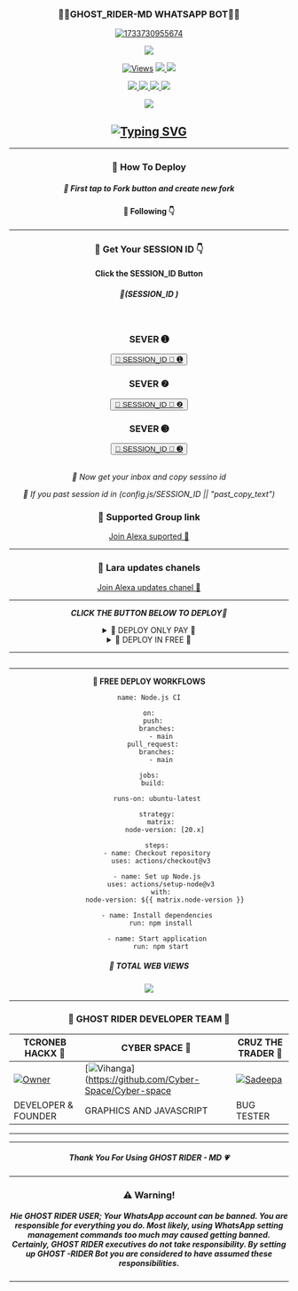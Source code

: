 <div align="center">
	<h3>👧🏻GHOST_RIDER-MD WHATSAPP BOT👧🏻</h3>
<a href="https://ibb.co/wBBKGBj"><img src="https://i.ibb.co/9ccqKcS/1733730955674.jpg" alt="1733730955674" border="0"></a>
</div>
<p align="center">
  <a href="httsp://github.com/Dark-Town/GHOST-RIDER">
    <img src="https://img.shields.io/docker/pulls/blackamda/queenamdi?style=flat-square&label=Docker+Pulls">
  </a>
</p>

<p align="center">

  <a href="https://github.com/Dark-Town/GHOST-RIDER">
    <img src="https://hits.seeyoufarm.com/api/count/incr/badge.svg?url=https%3A%2F%2Fgithub.com%2Fsadiyamin%2FLara-MD&count_bg=%2379C83D&title_bg=%23555555&icon=gitpod.svg&icon_color=%23E7E7E7&title=Views&edge_flat=false" alt="Views"/></a>
  
  </a>
  <a href="https://github.com/Dark-Town/GHOST-RIDER/fork">
    <img src="https://img.shields.io/github/forks/Dark-Town/GHOST-RIDER?label=Fork&style=social">
    
  </a>
  <a href="https://github.com/Dark-Town/GHOST-RIDER/stargazers">
    <img src="https://img.shields.io/github/stars/sadiyamin/Lara-MD?style=social">
  </a>
</p>

<p align="center">
  <a href="httsp://github.com/Dark-Town/GHOST-RIDER">
    <img src="https://img.shields.io/github/repo-size/Dark-Town/GHOST-RIDER?color=purple&label=Repo%20Size&style=plastic">

  </a>
  <a href="httsp://github.com/Dark-Town/GHOST-RIDERD">
    <img src="https://img.shields.io/github/license/sadiyamin/Lara-MD?color=purple&label=License&style=plastic">

  </a>
  <a href="httsp://github.com/Dark-Town/GHOST-RIDER">
    <img src="https://img.shields.io/github/languages/top/sadiyamin/Lara-MD?color=purple&label=Javascript&style=plastic">

  </a>
  <a href="httsp://github.com/Dark-Town/GHOST-RIDE">
    <img src="https://img.shields.io/static/v1?label=Author&message=CRONE%20min&color=purple&style=plastic">

  </a>
  </p>
 <p align="center">
  <a href="https://wa.me/263716254192">
    <img src="https://img.shields.io/badge/Contact%20Me%20On%20Whatsapp-CRONE%20MD%20BOT-purple&style=plastic">

  </a>
</p>
<div align="center">
</p>
	
## [![Typing SVG](https://readme-typing-svg.herokuapp.com?font=Rockstar-ExtraBold&color=F00&lines=HELLO+IM+ZW+CODER+GHOST+RIDER+DEVELOPER)](https://git.io/typing-svg)



<hr>

		
       
<h3>🌸 How To Deploy </h3>

<h5>🌸 First tap to Fork button and create new fork</h5>

<h4>🌸 Following 👇</h4>
<hr>	
<h3>🌸 Get Your SESSION ID 👇</h3> 
<h4>Click the SESSION_ID Button</h4>
<h5>🌸(SESSION_ID )</h5> 
<br>
<h3>SEVER ➊</h3>
<div align="center">
<button><tr><a href="https://ghost-pair-ihmy.onrender.com/">🌸 SESSION_ID 🌸 ➊</a></tr></button>
<br>
<h3>SEVER ❷</h3>
<div align="center">
<button><tr><a href="https://dry-adda-gangster-fa80e06d.koyeb.app/">🌸 SESSION_ID 🌸 ❷</a></tr></button>
<br>
<h3>SEVER ➌</h3>
<div align="center">
<button><tr><a href="https://express-pairing-code2-1.onrender.com/">🌸 SESSION_ID 🌸 ➌</a></tr></button>
</div>
<br>

*🌸 Now get your inbox and copy sessino id*

*🌸 If you past session id in (config.js/SESSION_ID || "past_copy_text")*

<h3>🌸 Supported Group link </h3>
<a href="https://chat.whatsapp.com/Ci5mDk9zEVF95NcuqEtzl4">Join Alexa suported 👧</a>
<hr>
<h3>🌸 Lara updates chanels </h3>
<a href="https://whatsapp.com/channel/0029VaD5t8S1nozDfDDjRj2J">Join Alexa updates chanel 👧</a>
<hr>

***CLICK THE BUTTON BELOW TO DEPLOY🌸***

 <details close>
<summary>🌸 DEPLOY ONLY PAY 🌸</summary>
	 
--------	 
1.  #### DEPLOY IN HEROKU 

[![Deploy](https://www.herokucdn.com/deploy/button.svg)](https://dashboard.heroku.com/new-app?template=https://github.com/sadiyamin/Lara-MD)

--------
2.  #### DEPLOY IN REPLIT

   <a href='https://repl.it/github/sadiyamin/Lara-MD' target="_blank"><img alt='DEPLOY' src='https://img.shields.io/badge/-REPLIT-orange?style=for-the-badge&logo=replit&logoColor=white'/></a>

--------
3.  #### DEPLOY IN KOYEB

<a href='https://app.koyeb.com/auth/signin' target="_blank"><img alt='DEPLOY' src='https://img.shields.io/badge/-KOYEB-blue?style=for-the-badge&logo=koyeb&logoColor=white'/></a>

--------
4.  #### DEPLOY IN GLITCH

<a href='https://glitch.com/signup' target="_blank"><img alt='DEPLOY' src='https://img.shields.io/badge/GLITCH-h?color=pink&style=for-the-badge&logo=glitch'/></a></p>

--------

5.  #### DEPLOY TO CODESPACE

<a href='https://github.com/codespaces/new' target="_blank"><img alt='DEPLOY' src='https://img.shields.io/badge/CODESPACE-h?color=navy&style=for-the-badge&logo=visualstudiocode'/></a></p>

--------

6. #### DEPLOY TO RENDER

<a href='https://dashboard.render.com' target="_blank"><img alt='DEPLOY' src='https://img.shields.io/badge/RENDER-h?color=maroon&style=for-the-badge&logo=render'/></a></p>

--------
7. #### DEPLOY TO RAILWAY

<a href='https://railway.app/new' target="_blank"><img alt='DEPLOY' src='https://img.shields.io/badge/RAILWAY-h?color=black&style=for-the-badge&logo=railway'/></a></p>

--------
</details>
<details close>
<summary>🌸 DEPLOY IN FREE 🌸</summary>

<h5>🌸 Deploy Free Koyeb👇</h5>
<a href="http://koyeb.com" ><img src="https://i.ibb.co/t4KftP0/images.png width="50" height="25"></a>
<hr>
<h5>🌸 Deploy Free Workflows 👇</h5>

```
name: Node.js CI

on:
  push:
    branches:
      - main
  pull_request:
    branches:
      - main

jobs:
  build:

    runs-on: ubuntu-latest

    strategy:
      matrix:
        node-version: [20.x]

    steps:
    - name: Checkout repository
      uses: actions/checkout@v3

    - name: Set up Node.js
      uses: actions/setup-node@v3
      with:
        node-version: ${{ matrix.node-version }}

    - name: Install dependencies
      run: npm install

    - name: Start application
      run: npm start
```	
</details>
<hr>
<img src="http://readme-typing-svg.herokuapp.com?color=d1fa09&center=true&vCenter=true&multiline=false&lines=Created+By+TCRONEB+HACKX_Min" alt="">
<hr>

**🌸 FREE DEPLOY WORKFLOWS**
```
name: Node.js CI

on:
  push:
    branches:
      - main
  pull_request:
    branches:
      - main

jobs:
  build:

    runs-on: ubuntu-latest

    strategy:
      matrix:
        node-version: [20.x]

    steps:
    - name: Checkout repository
      uses: actions/checkout@v3

    - name: Set up Node.js
      uses: actions/setup-node@v3
      with:
        node-version: ${{ matrix.node-version }}

    - name: Install dependencies
      run: npm install

    - name: Start application
      run: npm start
```


<h5>🌸 TOTAL WEB VIEWS</h5>
<img src="https://profile-counter.glitch.me/Sadeesha/count.svg" center>

<hr>

<div align="center">
<h3>🌸 GHOST RIDER DEVELOPER TEAM 👤</h3>

| TCRONEB HACKX 👤              | CYBER SPACE 👤              | CRUZ THE TRADER 👤            |
|---------------------|---------------------|---------------------|
[![Owner]([https://i.ibb.co/ynGyXdK/20241212-214902.jpg])](https://github.com/Dark-Town/Dark-Town/) | [![Vihanga](https://i.ibb.co)](https://github.com/Cyber-Space/Cyber-space | [![Sadeepa](https://i.ibb.co/v4ZjktG/20241201141703.jpg)](https://github.com/cybercruz222/CRUZ_THE_TRADER) |
| DEVELOPER & FOUNDER | GRAPHICS AND JAVASCRIPT  | BUG TESTER |
</div>
<hr>

<hr>

<div align="center">
              


</div>

<h5>Thank You For Using GHOST RIDER - MD 💗</h5>

<hr>

<h3>⚠️ Warning!</h3>

<h5>Hie GHOST RIDER USER; Your WhatsApp account can be banned. You are responsible for everything you do. Most likely, using WhatsApp setting management commands too much may caused getting banned. Certainly, GHOST RIDER executives do not take responsibility. By setting up GHOST -RIDER  Bot you are considered to have assumed these responsibilities.</h5>
<hr>
